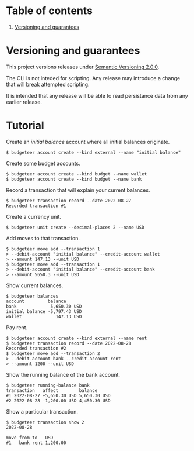 <!-- TOC -->

# Table of contents

1. [Versioning and guarantees](#versioning-and-guarantees)
<!-- TOC -->

# Versioning and guarantees

This project versions releases under [Semantic Versioning 2.0.0][semver].

The CLI is not inteded for scripting.
Any release may introduce a change that will break attempted scripting.

It is intended that any release will be able to read persistance data from any earlier release.

# Tutorial

Create an _initial balance_ account where all initial balances originate.

```console
$ budgeteer account create --kind external --name "initial balance"
```

Create some budget accounts.

```console
$ budgeteer account create --kind budget --name wallet
$ budgeteer account create --kind budget --name bank
```

Record a transaction that will explain your current balances.

```console
$ budgeteer transaction record --date 2022-08-27
Recorded transaction #1
```

Create a currency unit.

```console
$ budgeteer unit create --decimal-places 2 --name USD
```

Add moves to that transaction.

```console
$ budgeteer move add --transaction 1
> --debit-account "initial balance" --credit-account wallet
> --amount 147.13 --unit USD
$ budgeteer move add --transaction 1
> --debit-account "initial balance" --credit-account bank
> --amount 5650.3 --unit USD
```

Show current balances.

```console
$ budgeteer balances
account         balance
bank             5,650.30 USD
initial balance -5,797.43 USD
wallet             147.13 USD
```

Pay rent.

```console
$ budgeteer account create --kind external --name rent
$ budgeteer transaction record --date 2022-08-28
Recorded transaction #2
$ budgeteer move add --transaction 2
> --debit-account bank --credit-account rent
> --amount 1200 --unit USD
```

Show the running balance of the bank account.

```console
$ budgeteer running-balance bank
transaction   affect        balance
#1 2022-08-27 +5,650.30 USD 5,650.30 USD
#2 2022-08-28 -1,200.00 USD 4,450.30 USD
```

Show a particular transaction.

```console
$ budgeteer transaction show 2
2022-08-28

move from to   USD
#1   bank rent 1,200.00
```

[semver]: https://semver.org/spec/v2.0.0.html
